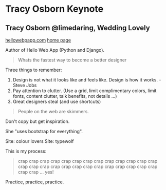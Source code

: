 Tracy Osborn Keynote
====================

## Tracy Osborn @limedaring, Wedding Lovely

[hellowebpapp.com](http://hellowebapp.com/)
[home page](http://limedaring.com/)

Author of Hello Web App (Python and Django).

>Whats the fastest way to become a better designer

Three things to remember:

1. Design is not what it looks like and feels like. Design is how it works. - Steve Jobs
2. Pay attention to clutter. (Use a grid, limit complimentary colors, limit fonts, content clutter, talk benefits, not details ...)
3. Great designers steal (and use shortcuts)

> People on the web are skimmers.

Don't copy but get inspiration.

She "uses bootstrap for everything".

Site: colour lovers
Site: typewolf

This is my process:

> crap crap crap crap crap crap crap crap crap crap crap crap crap crap crap crap crap crap crap crap crap crap crap crap crap crap crap crap  ... yes!

Practice, practice, practice.
